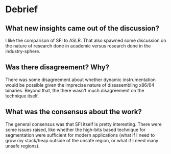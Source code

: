 # Debrief

## What new insights came out of the discussion?
I like the comparison of SFI to ASLR. That also spawned some 
discussion on the nature of research done in academic versus 
research done in the industry-sphere.

## Was there disagreement? Why?
There was some disagreement about whether dynamic instrumentation 
would be possible given the imprecise nature of dissasembling 
x86/64 binaries. Beyond that, the there wasn't much disagreement 
on the technique itself.

## What was the consensus about the work?
The general consensus was that SFI itself is pretty interesting. 
There were some issues raised, like whether the high-bits based 
technique for segmentation were sufficient for modern applications 
(what if I need to grow my stack/heap outside of the unsafe region, 
or what if I need many unsafe regions).
